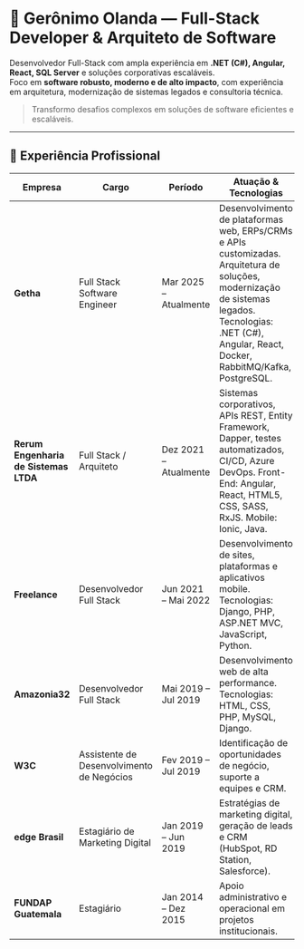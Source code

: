 # 🌟 Gerônimo Olanda — Full-Stack Developer & Arquiteto de Software  

Desenvolvedor Full-Stack com ampla experiência em **.NET (C#), Angular, React, SQL Server** e soluções corporativas escaláveis.  
Foco em **software robusto, moderno e de alto impacto**, com experiência em arquitetura, modernização de sistemas legados e consultoria técnica.  

> Transformo desafios complexos em soluções de software eficientes e escaláveis.  

---

## 💼 Experiência Profissional

| Empresa | Cargo | Período | Atuação & Tecnologias |
|--------|-------|---------|---------------------|
| **Getha** | Full Stack Software Engineer | Mar 2025 – Atualmente | Desenvolvimento de plataformas web, ERPs/CRMs e APIs customizadas. Arquitetura de soluções, modernização de sistemas legados. Tecnologias: .NET (C#), Angular, React, Docker, RabbitMQ/Kafka, PostgreSQL. |
| **Rerum Engenharia de Sistemas LTDA** | Full Stack / Arquiteto | Dez 2021 – Atualmente | Sistemas corporativos, APIs REST, Entity Framework, Dapper, testes automatizados, CI/CD, Azure DevOps. Front-End: Angular, React, HTML5, CSS, SASS, RxJS. Mobile: Ionic, Java. |
| **Freelance** | Desenvolvedor Full Stack | Jun 2021 – Mai 2022 | Desenvolvimento de sites, plataformas e aplicativos mobile. Tecnologias: Django, PHP, ASP.NET MVC, JavaScript, Python. |
| **Amazonia32** | Desenvolvedor Full Stack | Mai 2019 – Jul 2019 | Desenvolvimento web de alta performance. Tecnologias: HTML, CSS, PHP, MySQL, Django. |
| **W3C** | Assistente de Desenvolvimento de Negócios | Fev 2019 – Jul 2019 | Identificação de oportunidades de negócio, suporte a equipes e CRM. |
| **edge Brasil** | Estagiário de Marketing Digital | Jan 2019 – Jun 2019 | Estratégias de marketing digital, geração de leads e CRM (HubSpot, RD Station, Salesforce). |
| **FUNDAP Guatemala** | Estagiário | Jan 2014 – Dez 2015 | Apoio administrativo e operacional em projetos institucionais. |


